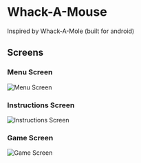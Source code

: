 # Whack-A-Mouse

Inspired by Whack-A-Mole
(built for android)

## Screens

### Menu Screen
![Menu Screen](https://github.com/evey-the-human/whack_a_mole/blob/master/assets/preview/menu.png)

### Instructions Screen
![Instructions Screen](https://github.com/evey-the-human/whack_a_mole/blob/master/assets/preview/instructions.png)

### Game Screen
![Game Screen](https://github.com/evey-the-human/whack_a_mole/blob/master/assets/preview/game.png)